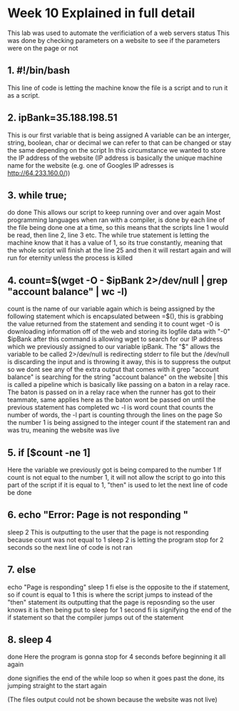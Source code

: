 # Week 10 Explained in full detail
This lab was used to automate the verificiation of a web servers status
This was done by checking parameters on a website to see if the parameters were on the page or not

## 1. #!/bin/bash
This line of code is letting the machine know the file is a script and to run it as a script.

## 2. ipBank=35.188.198.51
This is our first variable that is being assigned
A variable can be an interger, string, boolean, char or decimal we can refer to that can be changed or stay the same depending on the script
In this circumstance we wanted to store the IP address of the website (IP address is basically the unique machine name for the website (e.g. one of Googles IP adresses is http://64.233.160.0/))

## 3. while true;
do
done
This allows our script to keep running over and over again
Most programming languages when ran with a compiler, is done by each line of the file being done one at a time, so this means that the scripts line 1 would be read, then line 2, line 3 etc.
The while true statement is letting the machine know that it has a value of 1, so its true constantly, meaning that the whole script will finish at the line 25 and then it will restart again and will run for eternity unless the process is killed

## 4. count=$(wget -O - $ipBank 2>/dev/null | grep "account balance" | wc -l)
count is the name of our variable again which is being assigned by the following statement which is encapsulated between =$(), this is grabbing the value returned from the statement and sending it to count
wget -0 is downloading information off of the web and storing its logfile data with "-0"
$ipBank after this command is allowing wget to search for our IP address which we previously assigned to our variable ipBank. The "$" allows the variable to be called
2>/dev/null is redirecting stderr to file but the /dev/null is discarding the input and is throwing it away, this is to suppress the output so we dont see any of the extra output that comes with it
grep "account balance" is searching for the string "account balance" on the website
| this is called a pipeline which is basically like passing on a baton in a relay race. The baton is passed on in a relay race when the runner has got to their teammate, same applies here as the baton wont be passed on until the previous statement has completed
wc -l is word count that counts the number of words, the -l part is counting through the lines on the page
So the number 1 is being assigned to the integer count if the statement ran and was tru, meaning the website was live

## 5. if [$count -ne 1]
Here the variable we previously got is being compared to the number 1
If count is not equal to the number 1, it will not allow the script to go into this part of the script
if it is equal to 1, "then" is used to let the next line of code be done

## 6. echo "Error: Page is not responding "
sleep 2
This is outputting to the user that the page is not responding because count was not equal to 1
sleep 2 is letting the program stop for 2 seconds so the next line of code is not ran

## 7. else
echo "Page is responding"
sleep 1
fi
else is the opposite to the if statement, so if count is equal to 1 this is where the script jumps to instead of the "then" statement
its outputting that the page is reposnding so the user knows
it is then being put to sleep for 1 second
fi is signifying the end of the if statement so that the compiler jumps out of the statement

## 8. sleep 4
done
Here the program is gonna stop for 4 seconds before beginning it all again

done signifies the end of the while loop so when it goes past the done, its jumping straight to the start again

(The files output could not be shown because the website was not live)
